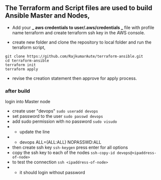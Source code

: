## The Terraform and Script files are used to build Ansible Master and Nodes,
* Add your **_ aws credentials to user/.aws/credentials _** file with profile name terraform
and create terraform ssh key in the AWS console.

* create new folder and clone the repository to local folder and run the terraform script,
```
git clone https://github.com/RajkumarAute/terraform-ansible.git
cd terraform-ansible
terraform init
terraform apply
```
* revise the creation statement then approve for apply process.

### after build
login into Master node
* create user "devops"
``` sudo useradd devops ```
* set password to the user
``` sudo passwd devops ```
* add sudo permission with no password
``` sudo visudo ```
* * update the line 
* * devops ALL=(ALL:ALL) NOPASSWD:ALL
* then create ssh key
``` ssh-keygen ```
  press enter for all options
* copy the ssh key to each of the nodes
``` ssh-copy-id devops@<ipaddress-of-node> ```
* to test the connection
``` ssh <ipaddress-of-node> ```
* * it should login without password